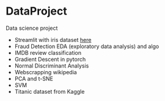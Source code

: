# DataProject
Data science project 

- Streamlit with iris dataset [here](https://github.com/anthonydr07/DataProject/blob/master/streamlit_iris_dataset.py)
- Fraud Detection EDA (exploratory data analysis) and algo
- IMDB review classification
- Gradient Descent in pytorch
- Normal Discriminant Analysis
- Webscrapping wikipedia
- PCA and t-SNE
- SVM
- Titanic dataset from Kaggle